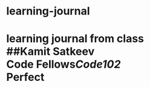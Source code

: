 # learning-journal
learning journal from class  
##Kamit Satkeev  
**Code Fellows***Code102*  
Perfect 
=======
